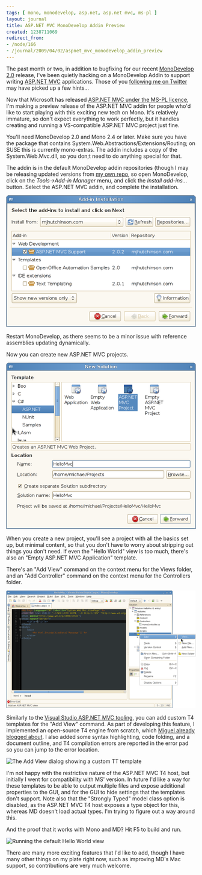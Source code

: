 ```yaml
---
tags: [ mono, monodevelop, asp.net, asp.net mvc, ms-pl ]
layout: journal
title: ASP.NET MVC MonoDevelop Addin Preview
created: 1238711069
redirect_from:
- /node/166
- /journal/2009/04/02/aspnet_mvc_monodevelop_addin_preview
---
```

The past month or two, in addition to bugfixing for our recent [MonoDevelop
2.0](http://monodevelop.com) release, I've been quietly hacking on a MonoDevelop
Addin to support writing [ASP.NET MVC](https://asp.net/mvc) applications. Those
of you [following me on Twitter](https://twitter.com/mjhutchinson) may have
picked up a few hints...<!--break-->

Now that Microsoft has released [ASP.NET MVC under the MS-PL
licence](http://weblogs.asp.net/scottgu/archive/2009/04/01/asp-net-mvc-1-0.aspx),
I'm making a preview release of the ASP.NET MVC addin for people who'd like to
start playing with this exciting new tech on Mono. It's relatively immature, so
don't expect everything to work perfectly, but it handles creating and running a
VS-compatible ASP.NET MVC project just fine.

You'll need MonoDevelop 2.0 and Mono 2.4 or later. Make sure you have the
package that contains System.Web.Abstractions/Extensions/Routing; on SUSE this
is currently mono-extras. The addin includes a copy of the System.Web.Mvc.dll,
so you don;t need to do anything special for that.

The addin is in the default MonoDevelop addin repositories (though I may be
releasing updated versions from [my own repo](http://mjhutchinson.com/mdrepo),
so open MonoDevelop, click on the _Tools->Add-in Manager_ menu, and click the
_Install add-ins..._ button. Select the ASP.NET MVC addin, and complete the
installation.

![Installing the ASP.NET MVC Addin](/files/images/MonoScreenshots/AspMvcAddin-1-Installation.png)

Restart MonoDevelop, as there seems to be a minor issue with reference
assemblies updating dynamically.

Now you can create new ASP.NET MVC projects.

![Creating a new ASP.NET MVC project](/files/images/MonoScreenshots/AspMvcAddin-2-NewSolution.png)

When you create a new project, you'll see a project with all the basics set up,
but minimal content, so that you don't have to worry about stripping out things
you don't need. If even the "Hello World" view is too much, there's also an
"Empty ASP.NET MVC Application" template.

There's an "Add View" command on the context menu for the Views folder, and an
"Add Controller" command on the context menu for the Controllers folder.

![The Add View Menu](/files/images/MonoScreenshots/AspMvcAddin-3-AddView.png)

Similarly to the [Visual Studio ASP.NET MVC
tooling](http://weblogs.asp.net/scottgu/archive/2009/01/27/asp-net-mvc-1-0-release-candidate-now-available.aspx),
you can add custom T4 templates for the "Add View" command. As part of
developing this feature, I implemented an open-source T4 engine from scratch,
which [Miguel already blogged
about](http://tirania.org/blog/archive/2009/Mar-10.html). I also added some
syntax highlighting, code folding, and a document outline, and T4 compilation
errors are reported in the error pad so you can jump to the error location.

![The Add View dialog showing a custom TT
template](/files/images/MonoScreenshots/AspMvcAddin-4-CustomTT.png)

I'm not happy with the restrictive nature of the ASP.NET MVC T4 host, but
initially I went for compatibility with MS' version. In future I'd like a way
for these templates to be able to output multiple files and expose additional
properties to the GUI, and for the GUI to hide settings that the templates don't
support. Note also that the "Strongly Typed" model class option is disabled, as
the ASP.NET MVC T4 host exposes a type object for this, whereas MD doesn't load
actual types. I'm trying to figure out a way around this.

And the proof that it works with Mono and MD? Hit F5 to build and run.

![Running the default Hello World
view](/files/images/MonoScreenshots/AspMvcAddin-5-Run.png)

There are many more exciting features that I'd like to add, though I have many
other things on my plate right now, such as improving MD's Mac support, so
contributions are very much welcome.
